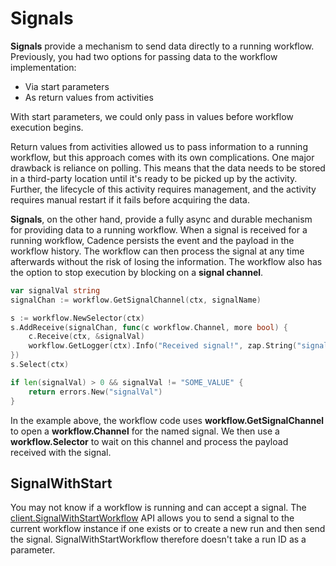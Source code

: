 # Signals

**Signals** provide a mechanism to send data directly to a running workflow. Previously, you had 
two options for passing data to the workflow implementation:

* Via start parameters
* As return values from activities

With start parameters, we could only pass in values before workflow execution begins.

Return values from activities allowed us to pass information to a running workflow, but this 
approach comes with its own complications. One major drawback is reliance on polling. This means 
that the data needs to be stored in a third-party location until it's ready to be picked up by 
the activity. Further, the lifecycle of this activity requires management, and the activity 
requires manual restart if it fails before acquiring the data.

**Signals**, on the other hand, provide a fully async and durable mechanism for providing data to
a running workflow. When a signal is received for a running workflow, Cadence persists the event 
and the payload in the workflow history. The workflow can then process the signal at any time 
afterwards without the risk of losing the information. The workflow also has the option to stop 
execution by blocking on a **signal channel**.

```go
var signalVal string
signalChan := workflow.GetSignalChannel(ctx, signalName)

s := workflow.NewSelector(ctx)
s.AddReceive(signalChan, func(c workflow.Channel, more bool) {
    c.Receive(ctx, &signalVal)
    workflow.GetLogger(ctx).Info("Received signal!", zap.String("signal", signalName), zap.String("value", signalVal))
})
s.Select(ctx)

if len(signalVal) > 0 && signalVal != "SOME_VALUE" {
    return errors.New("signalVal")
}
```

In the example above, the workflow code uses **workflow.GetSignalChannel** to open a 
**workflow.Channel** for the named signal. We then use a **workflow.Selector** to wait on this 
channel and process the payload received with the signal.

## SignalWithStart

You may not know if a workflow is running and can accept a signal. The 
[client.SignalWithStartWorkflow](https://godoc.org/go.uber.org/cadence/client#Client) API 
allows you to send a signal to the current workflow instance if one exists or to create a new 
run and then send the signal. SignalWithStartWorkflow therefore doesn't take a run ID as a 
parameter.
